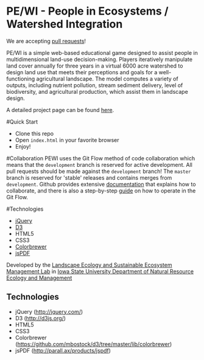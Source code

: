 PE/WI - People in Ecosystems / Watershed Integration
=======
We are accepting [pull requests](https://help.github.com/articles/using-pull-requests)!

PE/WI is a simple web-based educational game designed to assist people in multidimensional land-use decision-making. Players iteratively manipulate land cover annually for three years in a virtual 6000 acre watershed to design land use that meets their perceptions and goals for a well-functioning agricultural landscape. The model computes a variety of outputs, including nutrient pollution, stream sediment delivery, level of biodiversity, and agricultural production, which assist them in landscape design.

A detailed project page can be found [here](http://www.nrem.iastate.edu/landscape/content/PEWI).

#Quick Start
* Clone this repo
* Open `index.html` in your favorite browser
* Enjoy!

#Collaboration
PEWI uses the Git Flow method of code collaboration which means that the `development` branch is reserved for active development. All pull requests should be made against the `development` branch! The `master` branch is reserved for 'stable' releases and contains merges from `development`. Github provides extensive [documentation](https://help.github.com/categories/collaborating/) that explains how to collaborate, and there is also a step-by-step [guide](https://guides.github.com/introduction/flow/) on how to operate in the Git Flow.

#Technologies
- [jQuery](http://jquery.com/)
- [D3](http://d3js.org/)
- HTML5
- CSS3
- [Colorbrewer](https://github.com/mbostock/d3/tree/master/lib/colorbrewer)
- [jsPDF](http://parall.ax/products/jspdf)

Developed by the [Landscape Ecology and Sustainable Ecosystem Management Lab](http://www.nrem.iastate.edu/landscape/) in [Iowa State University Department of Natural Resource Ecology and Management](http://www.nrem.iastate.edu)


Technologies
----
- jQuery (http://jquery.com/)
- D3 (http://d3js.org/)
- HTML5
- CSS3
- Colorbrewer (https://github.com/mbostock/d3/tree/master/lib/colorbrewer)
- jsPDF (http://parall.ax/products/jspdf)

